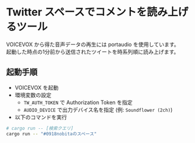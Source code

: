 # Twitter スペースでコメントを読み上げるツール

VOICEVOX から得た音声データの再生には portaudio を使用しています。  
起動した時点の1分前から送信されたツイートを時系列順に読み上げます。

## 起動手順

- VOICEVOX を起動
- 環境変数の設定
    - `TW_AUTH_TOKEN` で Authorization Token を指定
    - `AUDIO_DEVICE` で出力デバイス名を指定 (例: `Soundflower (2ch)`)
- 以下のコマンドを実行

```bash
# cargo run -- [検索クエリ]
cargo run -- "#0918nobitaのスペース"
```
